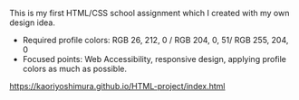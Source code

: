 This is my first HTML/CSS school assignment which I created with my own design idea.
- Required profile colors: RGB 26, 212, 0 / RGB 204, 0, 51/ RGB 255, 204, 0
- Focused points: Web Accessibility, responsive design, applying profile colors as much as possible.

https://kaoriyoshimura.github.io/HTML-project/index.html
